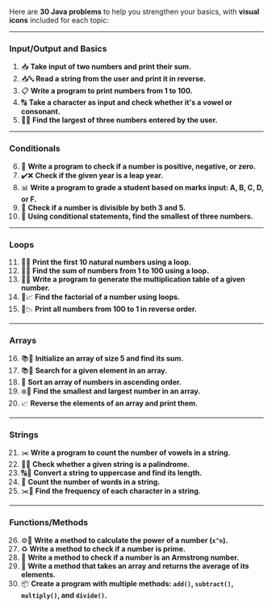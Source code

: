 Here are **30 Java problems** to help you strengthen your basics, with **visual icons** included for each topic:

---

### **Input/Output and Basics**
1. 📥 **Take input of two numbers and print their sum.**
2. 📥🔤 **Read a string from the user and print it in reverse.**
3. 📋 **Write a program to print numbers from 1 to 100.**
4. 🔠 **Take a character as input and check whether it's a vowel or consonant.**
5. 🔢🧮 **Find the largest of three numbers entered by the user.**

---

### **Conditionals**
6. 🛑 **Write a program to check if a number is positive, negative, or zero.**
7. ✔️❌ **Check if the given year is a leap year.**
8. 📊 **Write a program to grade a student based on marks input: A, B, C, D, or F.**
9. 🔢 **Check if a number is divisible by both 3 and 5.**
10. 🔁 **Using conditional statements, find the smallest of three numbers.**

---

### **Loops**
11. 🔄🔢 **Print the first 10 natural numbers using a loop.**
12. 🔄🧮 **Find the sum of numbers from 1 to 100 using a loop.**
13. 🔄🔢 **Write a program to generate the multiplication table of a given number.**
14. 🔄📈 **Find the factorial of a number using loops.**
15. 🔄📉 **Print all numbers from 100 to 1 in reverse order.**

---

### **Arrays**
16. 📚🔢 **Initialize an array of size 5 and find its sum.**
17. 📚🔄 **Search for a given element in an array.**
18. 🔀 **Sort an array of numbers in ascending order.**
19. ❄️🔄 **Find the smallest and largest number in an array.**
20. 📈 **Reverse the elements of an array and print them.**

---

### **Strings**
21. ✂️ **Write a program to count the number of vowels in a string.**
22. 🔄🔤 **Check whether a given string is a palindrome.**
23. 🔠🔢 **Convert a string to uppercase and find its length.**
24. 🧮 **Count the number of words in a string.**
25. ✂️🔢 **Find the frequency of each character in a string.**

---

### **Functions/Methods**
26. ⚙️🧮 **Write a method to calculate the power of a number (`x^n`).**
27. ♻️ **Write a method to check if a number is prime.**
28. 🌟 **Write a method to check if a number is an Armstrong number.**
29. 🎯 **Write a method that takes an array and returns the average of its elements.**
30. 📦 **Create a program with multiple methods: `add()`, `subtract()`, `multiply()`, and `divide()`.**
